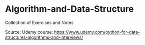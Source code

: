 # Algorithm-and-Data-Structure
Collection of Exercises and Notes 


Source: Udemy course: 
https://www.udemy.com/python-for-data-structures-algorithms-and-interviews/
